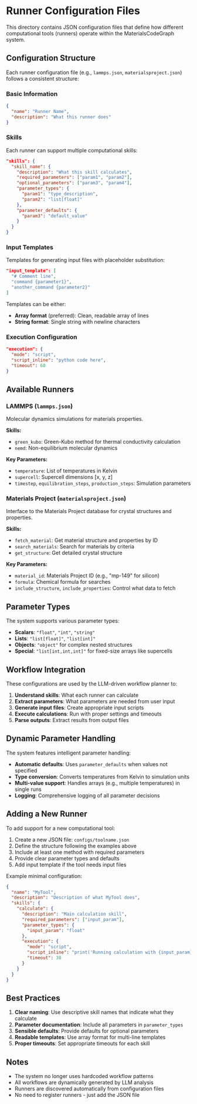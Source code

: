# Runner Configuration Files

This directory contains JSON configuration files that define how different computational tools (runners) operate within the MaterialsCodeGraph system.

## Configuration Structure

Each runner configuration file (e.g., `lammps.json`, `materialsproject.json`) follows a consistent structure:

### Basic Information
```json
{
  "name": "Runner Name",
  "description": "What this runner does"
}
```

### Skills
Each runner can support multiple computational skills:

```json
"skills": {
  "skill_name": {
    "description": "What this skill calculates",
    "required_parameters": ["param1", "param2"],
    "optional_parameters": ["param3", "param4"],
    "parameter_types": {
      "param1": "type_description",
      "param2": "list[float]"
    },
    "parameter_defaults": {
      "param3": "default_value"
    }
  }
}
```

### Input Templates
Templates for generating input files with placeholder substitution:

```json
"input_template": [
  "# Comment line",
  "command {parameter1}",
  "another_command {parameter2}"
]
```

Templates can be either:
- **Array format** (preferred): Clean, readable array of lines
- **String format**: Single string with newline characters

### Execution Configuration
```json
"execution": {
  "mode": "script",
  "script_inline": "python code here",
  "timeout": 60
}
```

## Available Runners

### LAMMPS (`lammps.json`)
Molecular dynamics simulations for materials properties.

**Skills:**
- `green_kubo`: Green-Kubo method for thermal conductivity calculation
- `nemd`: Non-equilibrium molecular dynamics

**Key Parameters:**
- `temperature`: List of temperatures in Kelvin
- `supercell`: Supercell dimensions [x, y, z]
- `timestep`, `equilibration_steps`, `production_steps`: Simulation parameters

### Materials Project (`materialsproject.json`)
Interface to the Materials Project database for crystal structures and properties.

**Skills:**
- `fetch_material`: Get material structure and properties by ID
- `search_materials`: Search for materials by criteria
- `get_structure`: Get detailed crystal structure

**Key Parameters:**
- `material_id`: Materials Project ID (e.g., "mp-149" for silicon)
- `formula`: Chemical formula for searches
- `include_structure`, `include_properties`: Control what data to fetch

## Parameter Types

The system supports various parameter types:

- **Scalars**: `"float"`, `"int"`, `"string"`
- **Lists**: `"list[float]"`, `"list[int]"`
- **Objects**: `"object"` for complex nested structures
- **Special**: `"list[int,int,int]"` for fixed-size arrays like supercells

## Workflow Integration

These configurations are used by the LLM-driven workflow planner to:

1. **Understand skills**: What each runner can calculate
2. **Extract parameters**: What parameters are needed from user input
3. **Generate input files**: Create appropriate input scripts
4. **Execute calculations**: Run with proper settings and timeouts
5. **Parse outputs**: Extract results from output files

## Dynamic Parameter Handling

The system features intelligent parameter handling:

- **Automatic defaults**: Uses `parameter_defaults` when values not specified
- **Type conversion**: Converts temperatures from Kelvin to simulation units
- **Multi-value support**: Handles arrays (e.g., multiple temperatures) in single runs
- **Logging**: Comprehensive logging of all parameter decisions

## Adding a New Runner

To add support for a new computational tool:

1. Create a new JSON file: `configs/toolname.json`
2. Define the structure following the examples above
3. Include at least one method with required parameters
4. Provide clear parameter types and defaults
5. Add input template if the tool needs input files

Example minimal configuration:

```json
{
  "name": "MyTool",
  "description": "Description of what MyTool does",
  "skills": {
    "calculate": {
      "description": "Main calculation skill",
      "required_parameters": ["input_param"],
      "parameter_types": {
        "input_param": "float"
      },
      "execution": {
        "mode": "script",
        "script_inline": "print('Running calculation with {input_param}')",
        "timeout": 30
      }
    }
  }
}
```

## Best Practices

1. **Clear naming**: Use descriptive skill names that indicate what they calculate
2. **Parameter documentation**: Include all parameters in `parameter_types`
3. **Sensible defaults**: Provide defaults for optional parameters
4. **Readable templates**: Use array format for multi-line templates
5. **Proper timeouts**: Set appropriate timeouts for each skill

## Notes

- The system no longer uses hardcoded workflow patterns
- All workflows are dynamically generated by LLM analysis
- Runners are discovered automatically from configuration files
- No need to register runners - just add the JSON file